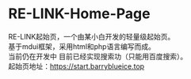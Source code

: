 # RE-LINK-Home-Page
RE-LINK起始页，一个由某小白开发的轻量级起始页。  
基于mdui框架，采用html和php语言编写而成。  
当前仍在开发中 目前已经实现搜索功（只能用百度搜索）。  
起始页地址：https://start.barryblueice.top  
